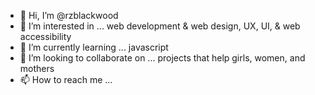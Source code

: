 - 👋 Hi, I’m @rzblackwood
- 👀 I’m interested in ... web development & web design, UX, UI, & web accessibility
- 🌱 I’m currently learning ... javascript
- 💞️ I’m looking to collaborate on ... projects that help girls, women, and mothers 
- 📫 How to reach me ... 

<!---
rzblackwood/rzblackwood is a ✨ special ✨ repository because its `README.md` (this file) appears on your GitHub profile.
You can click the Preview link to take a look at your changes.
--->
